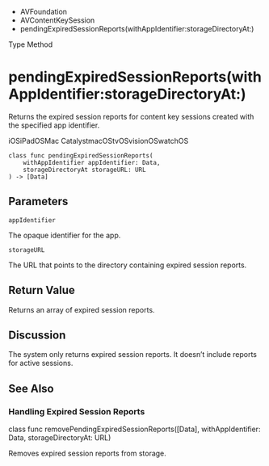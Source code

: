 

- AVFoundation
- AVContentKeySession
-  pendingExpiredSessionReports(withAppIdentifier:storageDirectoryAt:) 

Type Method

# pendingExpiredSessionReports(withAppIdentifier:storageDirectoryAt:)

Returns the expired session reports for content key sessions created with the specified app identifier.

iOSiPadOSMac CatalystmacOStvOSvisionOSwatchOS

``` source
class func pendingExpiredSessionReports(
    withAppIdentifier appIdentifier: Data,
    storageDirectoryAt storageURL: URL
) -> [Data]
```

## Parameters 

`appIdentifier`  

The opaque identifier for the app.

`storageURL`  

The URL that points to the directory containing expired session reports.

## Return Value

Returns an array of expired session reports.

## Discussion

The system only returns expired session reports. It doesn’t include reports for active sessions.

## See Also

### Handling Expired Session Reports

class func removePendingExpiredSessionReports([Data], withAppIdentifier: Data, storageDirectoryAt: URL)

Removes expired session reports from storage.

